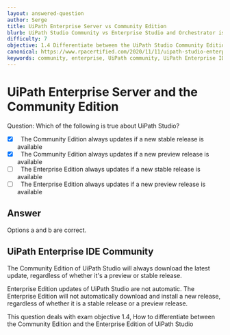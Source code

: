 ```yaml
---
layout: answered-question
author: Serge
title: UiPath Enterprise Server vs Community Edition
blurb: UiPath Studio Community vs Enterprise Studio and Orchestrator is tested on the UiPath Associate Certification Exam.
difficulty: 7
objective: 1.4 Differentiate between the UiPath Studio Community Edition versus the Enterprise Edition
canonical: https://www.rpacertified.com/2020/11/11/uipath-studio-enterprise-vs-community.html
keywords: community, enterprise, UiPath community, UiPath Enterprise IDE
---
```


# UiPath Enterprise Server and the Community Edition

Question: Which of the following is true about UiPath Studio?

- [x] &nbsp;  The Community Edition always updates if a new stable release is available
- [x] &nbsp;  The Community Edition always updates if a new preview release is available
- [ ] &nbsp;  The Enterprise Edition always updates if a new stable release is available
- [ ] &nbsp;  The Enterprise Edition always updates if a new preview release is available

## Answer

Options a and b are correct.

## UiPath Enterprise IDE Community

The Community Edition of UiPath Studio will always download the latest update, regardless of whether it's a preview or stable release.

Enterprise Edition updates of UiPath Studio are not automatic. The Enterprise Edition will not automatically download and install a new release, regardless of whether it is a stable release or a preview release.

This question deals with exam objective 1.4, How to differentiate between the Community Edition and the Enterprise Edition of UiPath Studio
